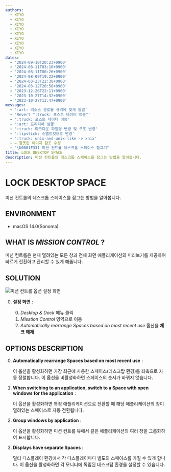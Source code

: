 ```yaml
---
authors:
  - XIYO
  - XIYO
  - XIYO
  - XIYO
  - XIYO
  - XIYO
  - XIYO
  - XIYO
  - XIYO
dates:
  - '2024-09-10T20:23+0900'
  - '2024-08-11T03:10+0900'
  - '2024-08-11T00:26+0900'
  - '2024-08-09T19:22+0900'
  - '2024-03-23T22:30+0900'
  - '2024-03-12T20:50+0900'
  - '2023-12-26T22:11+0900'
  - '2023-10-27T14:32+0900'
  - '2023-10-27T13:47+0900'
messages:
  - ':art: 리소스 경로를 규격에 맞게 통일'
  - 'Revert ":truck: 포스트 데이터 이동"'
  - ':truck: 포스트 데이터 이동'
  - ':art: 프리티어 실행'
  - ':truck: 마크다운 파일명 변경 및 구조 변경'
  - ':lipstick: 스벨트킷으로 변경'
  - ':truck: unix-and-unix-like -> xnix'
  - ✏️ 잘못된 이미지 참조 수정
  - "\U0001F331 미션 컨트롤 데스크톱 스페이스 잠그기"
title: LOCK DESKTOP SPACE
description: 미션 컨트롤의 데스크톱 스페이스를 잠그는 방법을 알아봅니다.
---
```

# LOCK DESKTOP SPACE

미션 컨트롤의 데스크톱 스페이스를 잠그는 방법을 알아봅니다.

## ENVIRONMENT

- macOS 14.0(Sonoma)

## WHAT IS _MISSION CONTROL_ ?

미션 컨트롤은 현재 열려있는 모든 창과 전체 화면 애플리케이션의 미리보기를 제공하여 빠르게 전환하고 관리할 수 있게 해줍니다.

## SOLUTION

![미션 컨트롤 옵션 설정 화면](/static/resources/2023-10-27-13-36-46.png)

0. **설정 화면** :

   0. _Desktop & Dock_ 메뉴 클릭
   1. _Misstion Control_ 영역으로 이동
   2. _Automatically rearrange Spaces based on most recent use_ 옵션을 **체크 해제**

## OPTIONS DESCRIPTION

0. **Automatically rearrange Spaces based on most recent use** :

   이 옵션을 활성화하면 가장 최근에 사용한 스페이스(데스크탑 환경)를 좌측으로 자동 정렬합니다. 이 옵션을 비활성화하면 스페이스의 순서가 바뀌지 않습니다.

1. **When switching to an application, switch to a Space with open windows for the application** :

   이 옵션을 활성화하면 특정 애플리케이션으로 전환할 때 해당 애플리케이션의 창이 열려있는 스페이스로 자동 전환됩니다.

2. **Group windows by application** :

   이 옵션을 활성화하면 미션 컨트롤 뷰에서 같은 애플리케이션의 여러 창을 그룹화하여 표시합니다.

3. **Displays have separate Spaces** :

   멀티 디스플레이 환경에서 각 디스플레이마다 별도의 스페이스를 가질 수 있게 합니다. 이 옵션을 활성화하면 각 모니터에 독립된 데스크탑 환경을 설정할 수 있습니다.
